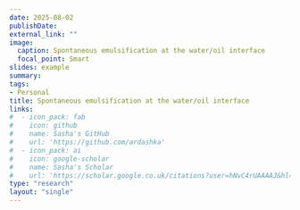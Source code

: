 ```yaml
---
date: 2025-08-02
publishDate:
external_link: ""
image:
  caption: Spontaneous emulsification at the water/oil interface
  focal_point: Smart
slides: example
summary:
tags:
- Personal
title: Spontaneous emulsification at the water/oil interface
links:
#  - icon_pack: fab
#    icon: github
#    name: Sasha's GitHub
#    url: 'https://github.com/ardashka'
#  - icon_pack: ai
#    icon: google-scholar
#    name: Sasha's Scholar
#    url: 'https://scholar.google.co.uk/citations?user=hNvC4rUAAAAJ&hl=en'
type: "research"
layout: "single"
---
```

